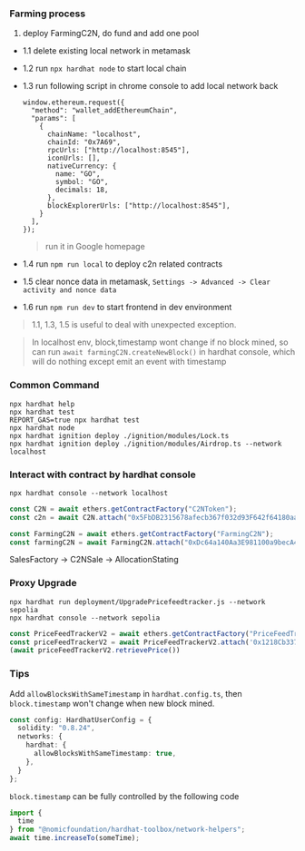 ### Farming process

1. deploy FarmingC2N, do fund and add one pool

* 1.1 delete existing local network in metamask

* 1.2 run `npx hardhat node` to start local chain

* 1.3 run following script in chrome console to add local network back

  ```
  window.ethereum.request({
    "method": "wallet_addEthereumChain",
    "params": [
      {
        chainName: "localhost",
        chainId: "0x7A69",
        rpcUrls: ["http://localhost:8545"],
        iconUrls: [],
        nativeCurrency: {
          name: "GO",
          symbol: "GO",
          decimals: 18,
        },
        blockExplorerUrls: ["http://localhost:8545"],
      }
    ],
  });
  ```
  > run it in Google homepage

* 1.4 run `npm run local` to deploy c2n related contracts

* 1.5 clear nonce data in metamask, `Settings -> Advanced -> Clear activity and nonce data`

* 1.6 run `npm run dev` to start frontend in dev environment

> 1.1, 1.3, 1.5 is useful to deal with unexpected exception.

> In localhost env, block,timestamp wont change if no block mined, so can run `await farmingC2N.createNewBlock()` in hardhat console, which will do nothing except emit an event with timestamp

### Common Command

```shell
npx hardhat help
npx hardhat test
REPORT_GAS=true npx hardhat test
npx hardhat node
npx hardhat ignition deploy ./ignition/modules/Lock.ts
npx hardhat ignition deploy ./ignition/modules/Airdrop.ts --network localhost
```

### Interact with contract by hardhat console

`npx hardhat console --network localhost`

```typescript
const C2N = await ethers.getContractFactory("C2NToken");
const c2n = await C2N.attach("0x5FbDB2315678afecb367f032d93F642f64180aa3");

const FarmingC2N = await ethers.getContractFactory("FarmingC2N");
const farmingC2N = await FarmingC2N.attach("0xDc64a140Aa3E981100a9becA4E685f962f0cF6C9");
```

SalesFactory -> C2NSale -> AllocationStating

### Proxy Upgrade

```shell
npx hardhat run deployment/UpgradePricefeedtracker.js --network sepolia 
npx hardhat console --network sepolia
```

```typescript
const PriceFeedTrackerV2 = await ethers.getContractFactory("PriceFeedTrackerV2");
const priceFeedTrackerV2 = await PriceFeedTrackerV2.attach('0x1218Cb33763401304790577AFDF12272F322B5eD')
(await priceFeedTrackerV2.retrievePrice())
```

### Tips

Add `allowBlocksWithSameTimestamp` in `hardhat.config.ts`, then `block.timestamp` won't change when new block mined.

```typescript
const config: HardhatUserConfig = {
  solidity: "0.8.24",
  networks: {
    hardhat: {
      allowBlocksWithSameTimestamp: true,
    },
  }
};
```

`block.timestamp` can be fully controlled by the following code

```typescript
import {
  time
} from "@nomicfoundation/hardhat-toolbox/network-helpers";
await time.increaseTo(someTime);
```